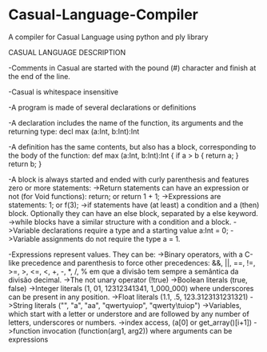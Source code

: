 # Casual-Language-Compiler
A compiler for Casual Language using python and ply library

CASUAL LANGUAGE DESCRIPTION

-Comments in Casual are started with the pound (#) character and finish at the end of the line.

-Casual is whitespace insensitive

-A program is made of several declarations or definitions

-A declaration includes the name of the function, its arguments and the returning type:
  decl max (a:Int, b:Int):Int

-A definition has the same contents, but also has a block, corresponding to the body of the function:
  def max (a:Int, b:Int):Int {
    if a > b {
      return a;
    }
    return b;
  }

-A block is always started and ended with curly parenthesis and features zero or more statements:
->Return statements can have an expression or not (for Void functions): return; or return 1 + 1;
->Expressions are statements: 1; or f(3);
->if statements have (at least) a condition and a (then) block. Optionally they can have an else block, separated by a else keyword.
->while blocks have a similar structure with a condition and a block.
->Variable declarations require a type and a starting value a:Int = 0;
->Variable assignments do not require the type a = 1.

-Expressions represent values. They can be:
->Binary operators, with a C-like precedence and parenthesis to force other precedences: &&, ||, ==, !=, >=, >, <=, <, +, -, *, /, % em que a divisão tem sempre a semântica da divisão decimal.
->The not unary operator (!true)
->Boolean literals (true, false)
->Integer literals (1, 01, 12312341341, 1_000_000) where underscores can be present in any position.
->Float literals (1.1, .5, 123.3123131231321)
->String literals ("", "a", "aa", "qwertyuiop", "qwerty\tuiop")
->Variables, which start with a letter or understore and are followed by any number of letters, underscores or numbers.
->index access, (a[0] or get_array()[i+1])
->function invocation (function(arg1, arg2)) where arguments can be expressions
